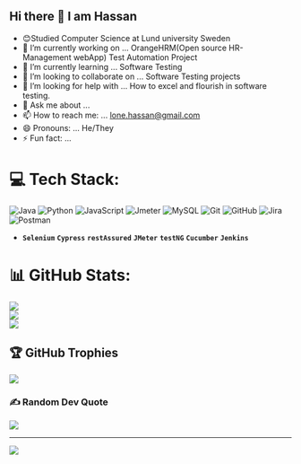 ## Hi there 👋 I am Hassan

- 😊Studied Computer Science at Lund university Sweden
- 🔭 I’m currently working on ... OrangeHRM(Open source HR-Management webApp) Test Automation Project
- 🌱 I’m currently learning ... Software Testing 
- 👯 I’m looking to collaborate on ... Software Testing projects
- 🤔 I’m looking for help with ... How to excel and flourish in software testing.
- 💬 Ask me about ... 
- 📫 How to reach me: ... lone.hassan@gmail.com
- 😄 Pronouns: ... He/They
- ⚡ Fun fact: ... 

# 💻 Tech Stack:
![Java](https://img.shields.io/badge/java-%23ED8B00.svg?style=for-the-badge&logo=openjdk&logoColor=white) ![Python](https://img.shields.io/badge/python-3670A0?style=for-the-badge&logo=python&logoColor=ffdd54) ![JavaScript](https://img.shields.io/badge/javascript-%23323330.svg?style=for-the-badge&logo=javascript&logoColor=%23F7DF1E) ![Jmeter](https://img.shields.io/badge/apache-%23D42029.svg?style=for-the-badge&logo=apache&logoColor=white) ![MySQL](https://img.shields.io/badge/mysql-4479A1.svg?style=for-the-badge&logo=mysql&logoColor=white) ![Git](https://img.shields.io/badge/git-%23F05033.svg?style=for-the-badge&logo=git&logoColor=white) ![GitHub](https://img.shields.io/badge/github-%23121011.svg?style=for-the-badge&logo=github&logoColor=white) ![Jira](https://img.shields.io/badge/jira-%230A0FFF.svg?style=for-the-badge&logo=jira&logoColor=white) ![Postman](https://img.shields.io/badge/Postman-FF6C37?style=for-the-badge&logo=postman&logoColor=white) 
- **`Selenium`** **`Cypress`** **`restAssured`** **`JMeter`** **`testNG`** **`Cucumber`** **`Jenkins`**
# 📊 GitHub Stats:
![](https://github-readme-stats.vercel.app/api?username=Lone-Hassan&theme=dark&hide_border=false&include_all_commits=false&count_private=false)<br/>
![](https://github-readme-streak-stats.herokuapp.com/?user=Lone-Hassan&theme=dark&hide_border=false)<br/>
![](https://github-readme-stats.vercel.app/api/top-langs/?username=Lone-Hassan&theme=dark&hide_border=false&include_all_commits=false&count_private=false&layout=compact)

## 🏆 GitHub Trophies
![](https://github-profile-trophy.vercel.app/?username=Lone-Hassan&theme=radical&no-frame=false&no-bg=true&margin-w=4)

### ✍️ Random Dev Quote
![](https://quotes-github-readme.vercel.app/api?type=horizontal&theme=radical)

---
[![](https://visitcount.itsvg.in/api?id=Lone-Hassan&icon=0&color=0)](https://visitcount.itsvg.in)

<!-- Proudly created with GPRM ( https://gprm.itsvg.in ) -->

